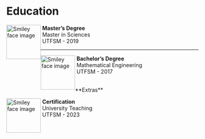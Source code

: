 # Education


<p>
  <a href="https://github.com/fralfaro/portfolio/blob/main/docs/files/education/magister.pdf">
    <img src="https://upload.wikimedia.org/wikipedia/commons/4/47/Logo_UTFSM.png" alt="Smiley face image"
      style="float:left; width:90px; height:90px;">
  </a>
  <span style="vertical-align:bottom">
    &nbsp;<strong>Master’s Degree </strong><br>
    &nbsp;Master in Sciences<br>
    &nbsp;UTFSM - 2019
  </span>
</p>

<hr size="30">

<p>
  <a href="https://github.com/fralfaro/portfolio/blob/main/docs/files/education/pregrado.pdf">
    <img src="https://upload.wikimedia.org/wikipedia/commons/4/47/Logo_UTFSM.png" alt="Smiley face image"
      style="float:left; width:90px; height:90px;">
  </a>
  <span style="vertical-align:bottom">
    &nbsp;<strong>Bachelor’s Degree</strong><br>
    &nbsp;Mathematical Engineering<br>
    &nbsp;UTFSM - 2017
  </span>
</p>


<br>
**Extras**

<p>
  <a href="https://github.com/fralfaro/portfolio/blob/main/docs/files/education/magister.pdf">
    <img src="https://upload.wikimedia.org/wikipedia/commons/4/47/Logo_UTFSM.png" alt="Smiley face image"
      style="float:left; width:90px; height:90px;">
  </a>
  <span style="vertical-align:bottom">
    &nbsp;<strong>Certification  </strong><br>
    &nbsp;University Teaching<br>
    &nbsp;UTFSM - 2023
  </span>
</p>

